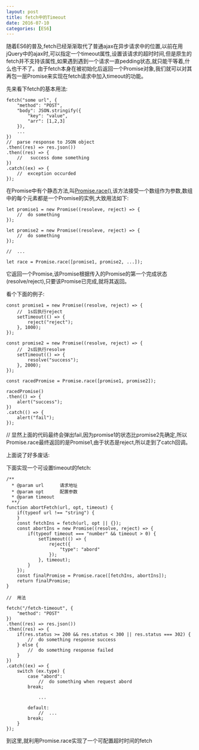 ```yaml
---
layout: post
title: fetch中的Timeout
date: 2016-07-10
categories: [ES6]
---
```


随着ES6的普及,fetch已经渐渐取代了普通ajax在异步请求中的位置,以前在用jQuery中的ajax时,可以指定一个timeout属性,设置该请求的超时时间,但是原生的fetch并不支持该属性,如果遇到遇到一个请求一直pedding状态,就只能干等着,什么也干不了。由于fetch本身在被初始化后返回一个Promise对象,我们就可以对其再包一层Promise来实现在fetch请求中加入timeout的功能。

先来看下fetch的基本用法:

    fetch("some url", {
        "method": "POST",
        "body": JSON.stringify({
            "key": "value",
            "arr": [1,2,3]
        }),
        ...
    })
    //  parse response to JSON object
    .then((res) => res.json())
    .then((res) => {
        //   success dome something
    })
    .catch((ex) => {
        //  exception occurded
    });
    
在Promise中有个静态方法,叫[Promise.race()](https://developer.mozilla.org/zh-CN/docs/Web/JavaScript/Reference/Global_Objects/Promise/race),该方法接受一个数组作为参数,数组中的每个元素都是一个Promise的实例,大致用法如下:

    let promise1 = new Promise((resoleve, reject) => {
        //  do something
    });
    
    let promise2 = new Promise((resoleve, reject) => {
        //  do something
    });
    
    //  ...
    
    let race = Promise.race([promise1, promise2, ...]);

它返回一个Promise,该Promise根据传入的Promise的第一个完成状态(resolve/reject),只要该Promise已完成,就将其返回。

看个下面的例子:
    
    const promise1 = new Promise((resolve, reject) => {
        //  1s后执行reject
        setTimeout(() => {
            reject("reject");
        }, 1000);
    });
    
    const promise2 = new Promise((resolve, reject) => {
        //  2s后执行resolve
        setTimeout(() => {
            resolve("success");
        }, 2000);
    });

    const racedPromise = Promise.race([promise1, promise2]);
    
    racedPromise()
    .then(() => {
        alert("success");
    })
    .catch(() => {
        alert("fail");
    });
    
//  显然上面的代码最终会弹出fail,因为promise1的状态比promise2先确定,所以Promise.race最终返回的是Promise1,由于状态是reject,所以走到了catch回调。

上面说了好多废话:

下面实现一个可设置timeout的fetch:

    /**
      * @param url      请求地址
      * @param opt      配置参数
      * @param timeout  
      **/
    function abortFetch(url, opt, timeout) {
        if(typeof url !== "string") {
        }
        const fetchIns = fetch(url, opt || {});
        const abortIns = new Promise((resolve, reject) => {
            if(typeof timeout === "number" && timeout > 0) {
                setTimeout(() => {
                    reject({
                        "type": "abord"
                    });
                }, timeout);
            }
        });
        const finalPromise = Promise.race([fetchIns, abortIns]);
        return finalPromise;
    }

    //  用法
    
    fetch("/fetch-timeout", {
        "method": "POST"
    })
    .then((res) => res.json())
    .then((res) => {
        if(res.status >= 200 && res.status < 300 || res.status === 302) {
            //  do something response success
        } else {
            //  do something response failed
        }
    })
    .catch((ex) => {
        switch (ex.type) {
            case "abord": 
                //  do something when request abord
            break;
            
                ...
            
            default:
                //  ...
            break;
        }
    });

到这里,就利用Promise.race实现了一个可配置超时时间的fetch
